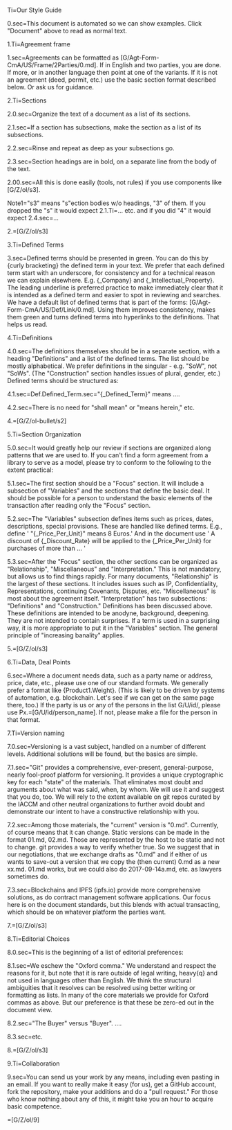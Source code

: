 Ti=Our Style Guide

0.sec=This document is automated so we can show examples.  Click "Document" above to read as normal text.

1.Ti=Agreement frame

1.sec=Agreements can be formatted as [G/Agt-Form-CmA/US/Frame/2Parties/0.md].  If in English and two parties, you are done.  If more, or in another language then point at one of the variants.  If it is not an agreement (deed, permit, etc.) use the basic section format described below.  Or ask us for guidance. 


2.Ti=Sections

2.0.sec=Organize the text of a document as a list of its sections.

2.1.sec=If a section has subsections, make the section as a list of its subsections.

2.2.sec=Rinse and repeat as deep as your subsections go.

2.3.sec=Section headings are in bold, on a separate line from the body of the text.

2.00.sec=All this is done easily (tools, not rules) if you use components like [G/Z/ol/s3].

Note1="s3" means "s"ection bodies w/o headings, "3" of them. If you dropped the "s" it would expect 2.1.Ti=... etc. and if you did "4" it would expect 2.4.sec=... 

2.=[G/Z/ol/s3]

3.Ti=Defined Terms

3.sec=Defined terms should be presented in green.  You can do this by {curly bracketing} the defined term in your text.  We prefer that each defined term start with an underscore, for consistency and for a technical reason we can explain elsewhere.  E.g. {_Company} and {_Intellectual_Property}.  The leading underline is preferred practice to make immediately clear that it is intended as a defined term and easier to spot in reviewing and searches.  We have a default list of defined terms that is part of the forms:  [G/Agt-Form-CmA/US/Def/Link/0.md].  Using them improves consistency, makes them green and turns defined terms into hyperlinks to the definitions.  That helps us read.  

4.Ti=Definitions

4.0.sec=The definitions themselves should be in a separate section, with a heading "Definitions" and a list of the defined terms.  The list should be mostly alphabetical.  We prefer definitions in the singular - e.g. "SoW", not "SoWs".  (The "Construction" section handles issues of plural, gender, etc.)   Defined terms should be structured as:

4.1.sec=Def.Defined_Term.sec="{_Defined_Term}" means ....

4.2.sec=There is no need for "shall mean" or "means herein," etc.

4.=[G/Z/ol-bullet/s2]

5.Ti=Section Organization

5.0.sec=It would greatly help our review if sections are organized along patterns that we are used to.  If you can't find a form agreement from a library to serve as a model, please try to conform to the following to the extent practical:
 
5.1.sec=The first section should be a "Focus" section.  It will include a subsection of "Variables" and the sections that define the basic deal.  It should be possible for a person to understand the basic elements of the transaction after reading only the "Focus" section.  

5.2.sec=The "Variables" subsection defines items such as prices, dates, descriptions, special provisions.  These are handled like defined terms.  E.g., define ' "{_Price_Per_Unit}" means 8 Euros.'  And in the document use ' A discount of {_Discount_Rate} will be applied to the {_Price_Per_Unit} for purchases of more than ... '

5.3.sec=After the "Focus" section, the other sections can be organized as "Relationship", "Miscellaneous" and "Interpretation."  This is not mandatory, but allows us to find things rapidly.  For many documents, "Relationship" is the largest of these sections.  It includes issues such as IP, Confidentiality, Representations, continuing Covenants, Disputes, etc.  "Miscellaneous" is most about the agreement itself.  "Interpretation" has two subsections:  "Definitions" and "Construction."  Definitions has been discussed above.  These definitions are intended to be anodyne, background, deepening.  They are not intended to contain surprises.  If a term is used in a surprising way, it is more appropriate to put it in the "Variables" section.  The general principle of "increasing banality" applies.  

5.=[G/Z/ol/s3]

6.Ti=Data, Deal Points
 
6.sec=Where a document needs data, such as a party name or address, price, date, etc., please use one of our standard formats.  We generally prefer a format like {Product1.Weight}. (This is likely to be driven by systems of automation, e.g. blockchain. Let's see if we can get on the same page there, too.)  If the party is us or any of the persons in the list G/U/id/, please use Px.=[G/U/id/person_name].  If not, please make a file for the person in that format.

7.Ti=Version naming

7.0.sec=Versioning is a vast subject, handled on a number of different levels.  Additional solutions will be found, but the basics are simple.

7.1.sec="Git" provides a comprehensive, ever-present, general-purpose, nearly fool-proof platform for versioning.  It provides a unique cryptographic key for each "state" of the materials.  That eliminates most doubt and arguments about what was said, when, by whom.  We will use it and suggest that you do, too.  We will rely to the extent available on git repos curated by the IACCM and other neutral organizations to further avoid doubt and demonstrate our intent to have a constructive relationship with you.

7.2.sec=Among those materials, the "current" version is "0.md".   Currently, of course means that it can change.  Static versions can be made in the format 01.md, 02.md.  Those are represented by the host to be static and not to change.  git provides a way to verify whether true.  So we suggest that in our negotiations, that we exchange drafts as "0.md" and if either of us wants to save-out a version that we copy the (then current) 0.md as a new xx.md.  01.md works, but we could also do 2017-09-14a.md, etc. as lawyers sometimes do.  

7.3.sec=Blockchains and IPFS (ipfs.io) provide more comprehensive solutions, as do contract management software applications.  Our focus here is on the document standards, but this blends with actual transacting, which should be on whatever platform the parties want.

7.=[G/Z/ol/s3]

8.Ti=Editorial Choices

8.0.sec=This is the beginning of a list of editorial preferences:

8.1.sec=We eschew the "Oxford comma."  We understand and respect the reasons for it, but note that it is rare outside of legal writing, heavy{q} and not used in languages other than English.  We think the structural ambiguities that it resolves can be resolved using better writing or formatting as lists.  In many of the core materials we provide for Oxford commas as above.  But our preference is that these be zero-ed out in the document view.

8.2.sec="The Buyer" versus "Buyer".  ....

8.3.sec=etc.

8.=[G/Z/ol/s3] 

9.Ti=Collaboration

9.sec=You can send us your work by any means, including even pasting in an email.  If you want to really make it easy (for us), get a GitHub account, fork the repository, make your additions and do a "pull request."  For those who know nothing about any of this, it might take you an hour to acquire basic competence. 

=[G/Z/ol/9]